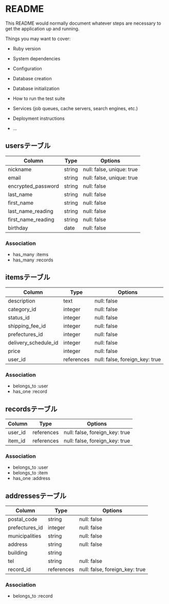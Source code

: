 # README

This README would normally document whatever steps are necessary to get the
application up and running.

Things you may want to cover:

* Ruby version

* System dependencies

* Configuration

* Database creation

* Database initialization

* How to run the test suite

* Services (job queues, cache servers, search engines, etc.)

* Deployment instructions

* ...

## usersテーブル

|Column|Type|Options|
|------|----|-------|
|nickname|string|null: false, unique: true|
|email|string|null: false, unique: true|
|encrypted_password|string|null: false|
|last_name|string|null: false|
|first_name|string|null: false|
|last_name_reading|string|null: false|
|first_name_reading|string|null: false|
|birthday|date|null: false|

### Association
- has_many :items
- has_many :records

## itemsテーブル

|Column|Type|Options|
|------|----|-------|
|description|text|null: false|
|category_id|integer|null: false|
|status_id|integer|null: false|
|shipping_fee_id|integer|null: false|
|prefectures_id|integer|null: false|
|delivery_schedule_id|integer|null: false|
|price|integer|null: false|
|user_id|references|null: false, foreign_key: true|

### Association
- belongs_to :user
- has_one :record

## recordsテーブル

|Column|Type|Options|
|------|----|-------|
|user_id|references|null: false, foreign_key: true|
|item_id|references|null: false, foreign_key: true|

### Association
- belongs_to :user
- belongs_to :item
- has_one :address

## addressesテーブル

|Column|Type|Options|
|------|----|-------|
|postal_code|string|null: false|
|prefectures_id|integer|null: false|
|municipalities|string|null: false|
|address|string|null: false|
|building|string||
|tel|string|null: false|
|record_id|references|null: false, foreign_key: true|

### Association
- belongs_to :record